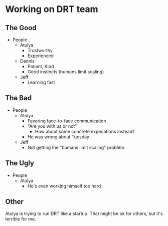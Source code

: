 # Working on DRT team

## The Good

* People
  * Atulya
    * Trustworthy
    * Experienced
  * Dennis
    * Patient, Kind
    * Good instincts (humans limit scaling)
  * Jeff
    * Learning fast

## The Bad

* People
  * Atulya
    * Favoring face-to-face communication
    * "Are you with us or not"
      * How about some concrete expecations instead?
    * He was wrong about Tuesday
  * Jeff
    * Not getting the "humans limit scaling" problem

## The Ugly

* People
  * Atulya
    * He's even working himself too hard


## Other

Atulya is trying to run DRT like a startup. That might be ok for others, but
it's terrible for me.



